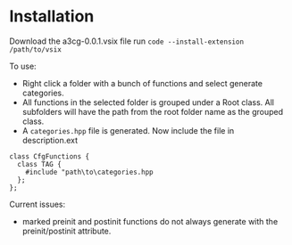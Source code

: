 # Installation
Download the a3cg-0.0.1.vsix file
run ```code --install-extension /path/to/vsix```

To use:
* Right click a folder with a bunch of functions and select generate categories.
* All functions in the selected folder is grouped under a Root class. All subfolders will have the path from the root folder name as the grouped class.
* A `categories.hpp` file is generated.
Now include the file in description.ext
```
class CfgFunctions {
  class TAG {
    #include "path\to\categories.hpp
  };
};
```

Current issues:
* marked preinit and postinit functions do not always generate with the preinit/postinit attribute.
